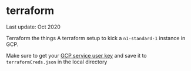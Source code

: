 # terraform
Last update: Oct 2020

Terraform the things
A terraform setup to kick a `n1-standard-1` instance in GCP.

Make sure to get your [GCP service user key](https://console.cloud.google.com/apis/credentials/serviceaccountkey) and save it to `terraformCreds.json` in the local directory

